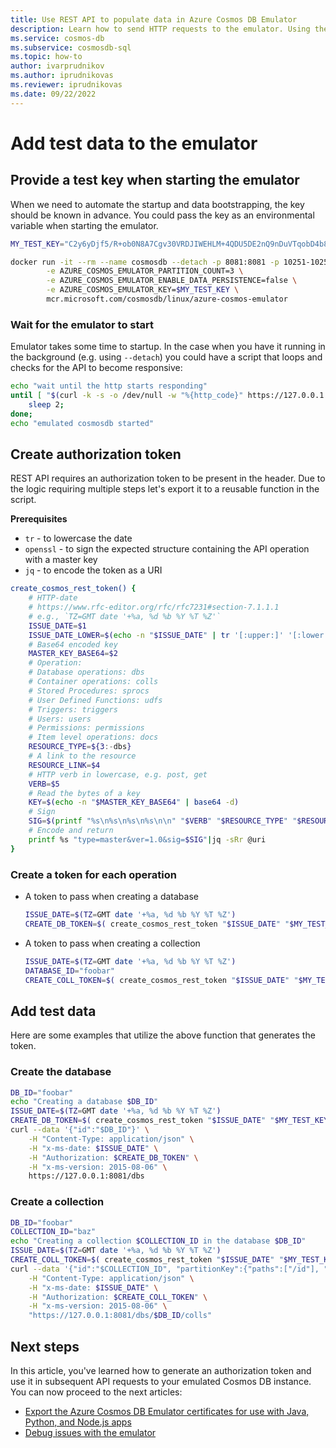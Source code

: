 ```yaml
---
title: Use REST API to populate data in Azure Cosmos DB Emulator
description: Learn how to send HTTP requests to the emulator. Using the emulator you can develop and test your application locally for free, without an Azure subscription.
ms.service: cosmos-db
ms.subservice: cosmosdb-sql
ms.topic: how-to
author: ivarprudnikov
ms.author: iprudnikovas
ms.reviewer: iprudnikovas
ms.date: 09/22/2022
---
```


# Add test data to the emulator

## Provide a test key when starting the emulator

When we need to automate the startup and data bootstrapping, the key should be known in advance. 
You could pass the key as an environmental variable when starting the emulator.

```bash
MY_TEST_KEY="C2y6yDjf5/R+ob0N8A7Cgv30VRDJIWEHLM+4QDU5DE2nQ9nDuVTqobD4b8mGGyPMbIZnqyMsEcaGQy67XIw/Jw=="

docker run -it --rm --name cosmosdb --detach -p 8081:8081 -p 10251-10254:10251-10254 --memory 3g --cpus=2.0 \
        -e AZURE_COSMOS_EMULATOR_PARTITION_COUNT=3 \
        -e AZURE_COSMOS_EMULATOR_ENABLE_DATA_PERSISTENCE=false \
        -e AZURE_COSMOS_EMULATOR_KEY=$MY_TEST_KEY \
        mcr.microsoft.com/cosmosdb/linux/azure-cosmos-emulator
```

### Wait for the emulator to start

Emulator takes some time to startup. In the case when you have it running in the background (e.g. using `--detach`) you could have a script that loops and checks for the API to become responsive:

```bash
echo "wait until the http starts responding"
until [ "$(curl -k -s -o /dev/null -w "%{http_code}" https://127.0.0.1:8081)" == "401" ]; do
    sleep 2;
done;
echo "emulated cosmosdb started"
```

## Create authorization token

REST API requires an authorization token to be present in the header. Due to the logic requiring multiple steps let's export it to a reusable function in the script.

**Prerequisites**

- `tr` - to lowercase the date
- `openssl` - to sign the expected structure containing the API operation with a master key
- `jq` - to encode the token as a URI 

```bash
create_cosmos_rest_token() {
    # HTTP-date
    # https://www.rfc-editor.org/rfc/rfc7231#section-7.1.1.1
    # e.g., `TZ=GMT date '+%a, %d %b %Y %T %Z'`
    ISSUE_DATE=$1
    ISSUE_DATE_LOWER=$(echo -n "$ISSUE_DATE" | tr '[:upper:]' '[:lower:]')
    # Base64 encoded key
    MASTER_KEY_BASE64=$2
    # Operation:
    # Database operations: dbs
    # Container operations: colls
    # Stored Procedures: sprocs
    # User Defined Functions: udfs
    # Triggers: triggers
    # Users: users
    # Permissions: permissions
    # Item level operations: docs
    RESOURCE_TYPE=${3:-dbs}
    # A link to the resource
    RESOURCE_LINK=$4
    # HTTP verb in lowercase, e.g. post, get
    VERB=$5
    # Read the bytes of a key
    KEY=$(echo -n "$MASTER_KEY_BASE64" | base64 -d)
    # Sign
    SIG=$(printf "%s\n%s\n%s\n%s\n\n" "$VERB" "$RESOURCE_TYPE" "$RESOURCE_LINK" "$ISSUE_DATE_LOWER" | openssl sha256 -hmac "$KEY" -binary | base64)
    # Encode and return
    printf %s "type=master&ver=1.0&sig=$SIG"|jq -sRr @uri
}
```

### Create a token for each operation

* A token to pass when creating a database

    ```bash
    ISSUE_DATE=$(TZ=GMT date '+%a, %d %b %Y %T %Z')
    CREATE_DB_TOKEN=$( create_cosmos_rest_token "$ISSUE_DATE" "$MY_TEST_KEY" "dbs" "" "post" )
    ```
* A token to pass when creating a collection

    ```bash
    ISSUE_DATE=$(TZ=GMT date '+%a, %d %b %Y %T %Z')
    DATABASE_ID="foobar"
    CREATE_COLL_TOKEN=$( create_cosmos_rest_token "$ISSUE_DATE" "$MY_TEST_KEY" "colls" "dbs/$DATABASE_ID" "post" )
    ```

## Add test data

Here are some examples that utilize the above function that generates the token.

### Create the database

```bash
DB_ID="foobar"
echo "Creating a database $DB_ID"
ISSUE_DATE=$(TZ=GMT date '+%a, %d %b %Y %T %Z')
CREATE_DB_TOKEN=$( create_cosmos_rest_token "$ISSUE_DATE" "$MY_TEST_KEY" "dbs" "" "post" )
curl --data '{"id":"$DB_ID"}' \
    -H "Content-Type: application/json" \
    -H "x-ms-date: $ISSUE_DATE" \
    -H "Authorization: $CREATE_DB_TOKEN" \
    -H "x-ms-version: 2015-08-06" \
    https://127.0.0.1:8081/dbs
```

### Create a collection

```bash
DB_ID="foobar"
COLLECTION_ID="baz"
echo "Creating a collection $COLLECTION_ID in the database $DB_ID"
ISSUE_DATE=$(TZ=GMT date '+%a, %d %b %Y %T %Z')
CREATE_COLL_TOKEN=$( create_cosmos_rest_token "$ISSUE_DATE" "$MY_TEST_KEY" "colls" "dbs/$DB_ID" "post" )
curl --data '{"id":"$COLLECTION_ID", "partitionKey":{"paths":["/id"], "kind":"Hash", "Version":2}}' \
    -H "Content-Type: application/json" \
    -H "x-ms-date: $ISSUE_DATE" \
    -H "Authorization: $CREATE_COLL_TOKEN" \
    -H "x-ms-version: 2015-08-06" \
    "https://127.0.0.1:8081/dbs/$DB_ID/colls"
```

## Next steps

In this article, you've learned how to generate an authorization token and use it in subsequent API requests to your emulated Cosmos DB instance. 
You can now proceed to the next articles:

- [Export the Azure Cosmos DB Emulator certificates for use with Java, Python, and Node.js apps](local-emulator-export-ssl-certificates.md)
- [Debug issues with the emulator](troubleshoot-local-emulator.md)

